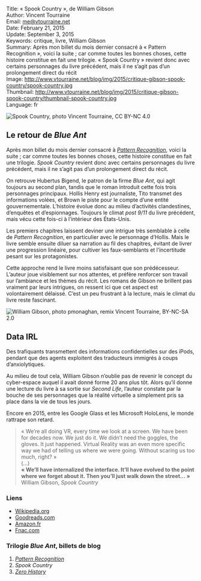 Title:     « Spook Country », de William Gibson  
Author:    Vincent Tourraine  
Email:     me@vtourraine.net  
Date:      February 21, 2015  
Update:    September 3, 2015  
Keywords:  critique, livre, William Gibson  
Summary:   Après mon billet du mois dernier consacré à « Pattern Recognition », voici la suite ; car comme toutes les bonnes choses, cette histoire constitue en fait une trilogie. « Spook Country » revient donc avec certains personnages du livre précédent, mais il ne s’agit pas d’un prolongement direct du récit   
Image:     http://www.vtourraine.net/blog/img/2015/critique-gibson-spook-country/spook-country.jpg  
Thumbnail: http://www.vtourraine.net/blog/img/2015/critique-gibson-spook-country/thumbnail-spook-country.jpg  
Language:  fr  

![_Spook Country_, photo Vincent Tourraine, CC BY-NC 4.0][Cover]

## Le retour de _Blue Ant_

Après mon billet du mois dernier consacré à [_Pattern Recognition_][Pattern Recognition], voici la suite ; car comme toutes les bonnes choses, cette histoire constitue en fait une trilogie. _Spook Country_ revient donc avec certains personnages du livre précédent, mais il ne s’agit pas d’un prolongement direct du récit. 

On retrouve Hubertus Bigend, le patron de la firme _Blue Ant_, qui agit toujours au second plan, tandis que le roman introduit cette fois trois personnages principaux. Hollis Henry est journaliste, Tito transmet des informations volées, et Brown le piste pour le compte d’une entité gouvernementale. L’histoire évolue donc au milieu d’activités clandestines, d’enquêtes et d’espionnages. Toujours le climat _post 9/11_ du livre précédent, mais vécu cette fois-ci à l’intérieur des États-Unis. 

Les premiers chapitres laissent deviner une intrigue très semblable à celle de _Pattern Recognition_, en particulier avec le personnage d’Hollis. Mais le livre semble ensuite diluer sa narration au fil des chapitres, évitant de livrer une progression linéaire, pour cultiver les faux-semblants et l’incertitude pesant sur les protagonistes. 

Cette approche rend le livre moins satisfaisant que son prédécesseur. L’auteur joue visiblement sur nos attentes, et préfère renforcer son travail sur l’ambiance et les thèmes du récit. Les romans de Gibson ne brillent pas vraiment par leurs intrigues, on ressent ici que cet aspect est volontairement délaissé. C’est un peu frustrant à la lecture, mais le climat du livre reste fascinant. 

![_William Gibson_, [photo pmonaghan](https://www.flickr.com/photos/pkmonaghan/6261789506), remix Vincent Tourraine, BY-NC-SA 2.0][Gibson]


## Data IRL

Des trafiquants transmettent des informations confidentielles sur des iPods, pendant que des agents exploitent des traducteurs immigrés à coups d’anxiolytiques. 

Au milieu de tout cela, William Gibson n’oublie pas de revenir le concept du cyber-espace auquel il avait donné forme 20 ans plus tôt. Alors qu’il donne une lecture du livre à sa sortie sur _Second Life_, l’auteur constate par la bouche de ses personnages que la réalité virtuelle a simplement pris sa place dans la vie de tous les jours. 

Encore en 2015, entre les Google Glass et les Microsoft HoloLens, le monde rattrape son retard.

> « We’re all doing VR, every time we look at a screen. We have been for decades now. We just do it. We didn’t need the goggles, the gloves. It just happened. Virtual Reality was an even more specific way we had of telling us where we were going. Without scaring us too much, right? »  
> (…)  
> **« We’ll have internalized the interface. It’ll have evolved to the point where we forget about it. Then you’ll just walk down the street... »**  
> William Gibson, _Spook Country_  


### Liens

- [Wikipedia.org](http://en.wikipedia.org/wiki/Spook_Country)
- [Goodreads.com](https://www.goodreads.com/book/show/22322.Spook_Country)
- [Amazon.fr](http://www.amazon.fr/dp/0425226719)
- [Fnac.com](http://livre.fnac.com/a2252197/William-Gibson-Spook-country)


### Trilogie _Blue Ant_, billets de blog

1. [_Pattern Recognition_](http://www.vtourraine.net/blog/2015/critique-gibson-pattern-recognition)
2. _Spook Country_
3. [_Zero History_](http://www.vtourraine.net/blog/2015/critique-gibson-zero-history)


[Cover]:  http://www.vtourraine.net/blog/img/2015/critique-gibson-spook-country/spook-country.jpg  
[Gibson]: http://www.vtourraine.net/blog/img/2015/critique-gibson-spook-country/william-gibson-by-pmonaghan.jpg

[Pattern Recognition]: http://www.vtourraine.net/blog/2015/critique-gibson-pattern-recognition  